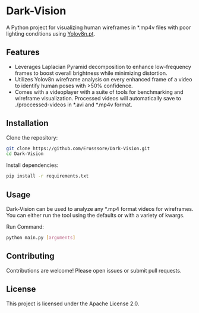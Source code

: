 # Dark-Vision

A Python project for visualizing human wireframes in *.mp4v files with poor lighting conditions using [Yolov8n.pt](https://huggingface.co/Ultralytics/YOLOv8/blob/main/yolov8n.pt).

## Features

- Leverages Laplacian Pyramid decomposition to enhance low-frequency frames to boost overall brightness while minimizing distortion.
- Utilizes Yolov8n wireframe analysis on every enhanced frame of a video to identify human poses with >50% confidence.
- Comes with a videoplayer with a suite of tools for benchmarking and wireframe visualization. Processed videos will automatically save to ./proccessed-videos in *.avi and *.mp4v format.

## Installation

Clone the repository:
```bash
git clone https://github.com/Erosssore/Dark-Vision.git
cd Dark-Vision
```

Install dependencies:
```bash
pip install -r requirements.txt
```

## Usage

Dark-Vision can be used to analyze any *.mp4 format videos for wireframes. You can either run the tool using the defaults or with a variety of kwargs.

Run Command:
```bash
python main.py [arguments]
```

## Contributing

Contributions are welcome! Please open issues or submit pull requests.

## License

This project is licensed under the Apache License 2.0.
